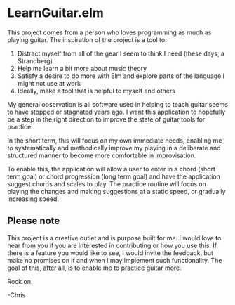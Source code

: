 # LearnGuitar.elm

This project comes from a person who loves programming as much as playing guitar. The inspiration
of the project is a tool to:

  1. Distract myself from all of the gear I seem to think I need (these days, a Strandberg)
  2. Help me learn a bit more about music theory
  3. Satisfy a desire to do more with Elm and explore parts of the language I might not use at work
  4. Ideally, make a tool that is helpful to myself and others

My general observation is all software used in helping to teach guitar seems to have stopped or stagnated years ago. I want this application to hopefully be a step in the right direction to improve
the state of guitar tools for practice. 

In the short term, this will focus on my own immediate needs, enabling me to systematically and methodically improve my playing in a deliberate and structured manner to become more comfortable in improvisation. 

To enable this, the application will allow a user to enter in a chord (short term goal) or chord progression (long term goal) and have the application suggest chords and scales to play. The practice routine will focus on playing the changes and making suggestions at a static speed, or gradually increasing speed.

## Please note
This project is a creative outlet and is purpose built for me. I would love to hear from you if you are interested in contributing or how you use this. If there is a feature you would like to see, I would invite the feedback, but make no promises on if and when I may implement such functionality. The goal of this, after all, is to enable me to practice guitar more.

Rock on.

-Chris

